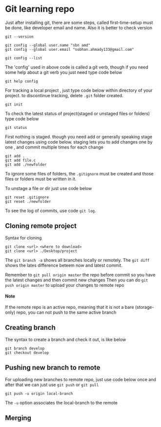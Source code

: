# Git learning repo

Just after installing git, there are some steps, called first-time-setup must be done, like developer email and name. Also it is better to check version

```
git --version

git config --global user.name "sbn amd"
git config --global user.email "sobhan.ahmady133@gmail.com"

git config --list
```

The 'config' used in above code is called a git verb, though if you need some help about a git verb you just need type code below

```
git help config
```
For tracking a local project , just type code below within directory of your project. to discontinue tracking, delete `.git` folder created.

```
git init
```

To check the latest status of project(staged or unstaged files or folders) type code below

```
git status
```

First nothing is staged. though you need add or generally speaking stage latest changes using code below. staging lets you to add changes one by one , and commit multiple times for each change

```
git add .
git add file.c
git add ./newfolder
```

To ignore some files of folders, the `.gitignore` must be created and those files or folders must be written in it.

To unstage a file or dir just use code below

```
git reset .gitignore
git reset ./newfolder
```

To see the log of commits, use code `git log`.


## Cloning remote project
Syntax for cloning
```
git clone <url> <where to download>
git clone <url> ./Desktop/project
```

The `git branch -a` shows all branches locally or remotely.
The `git diff` shows the lates difference beteem now and latest commit.

Remember to `git pull origin master` the repo before commit so you have the latest changes and then commit new changes
Then you can do `git push origin master` to upload your changes to remote repo

#### Note
If the remote repo is an active repo, meaning that it is not a bare (storage-only) repo, you can not push to the same active branch

## Creating branch
The syntax to create a branch and check it out, is like below
```
git branch develop
git checkout develop
```

## Pushing new branch to remote
For uploading new branches to remote repo, just use code below once and after that we can just use `git push` or `git pull`

```
git push -u origin local-branch
```

The `-u` option associates the local-branch to the remote

## Merging


